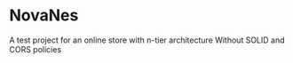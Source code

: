 # NovaNes

A test project for an online store with n-tier architecture
Without SOLID and CORS policies
